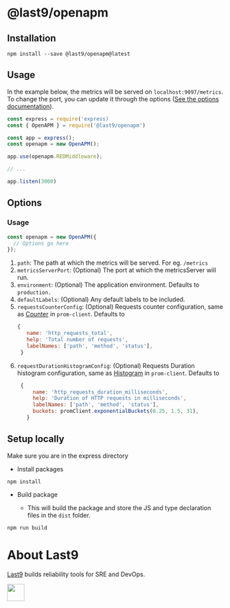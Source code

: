 # @last9/openapm

## Installation

```
npm install --save @last9/openapm@latest
```

## Usage

In the example below, the metrics will be served on `localhost:9097/metrics`. To
change the port, you can update it through the options
([See the options documentation](#options)).

```js
const express = require('express)
const { OpenAPM } = require('@last9/openapm')

const app = express();
const openapm = new OpenAPM();

app.use(openapm.REDMiddleware);

// ...

app.listen(3000)

```

## Options

### Usage

```js
const openapm = new OpenAPM({
  // Options go here
});
```

1. `path`: The path at which the metrics will be served. For eg. `/metrics`
2. `metricsServerPort`: (Optional) The port at which the metricsServer will run.
3. `environment`: (Optional) The application environment. Defaults to
   `production.`
4. `defaultLabels`: (Optional) Any default labels to be included.
5. `requestsCounterConfig`: (Optional) Requests counter configuration, same as
   [Counter](https://github.com/siimon/prom-client#counter) in `prom-client`.
   Defaults to
   ```js
   {
      name: 'http_requests_total',
      help: 'Total number of requests',
      labelNames: ['path', 'method', 'status'],
    }
   ```
6. `requestDurationHistogramConfig`: (Optional) Requests Duration histogram
   configuration, same as
   [Histogram](https://github.com/siimon/prom-client#histogram) in
   `prom-client`. Defaults to
   ```js
    {
        name: 'http_requests_duration_milliseconds',
        help: 'Duration of HTTP requests in milliseconds',
        labelNames: ['path', 'method', 'status'],
        buckets: promClient.exponentialBuckets(0.25, 1.5, 31),
      }
   ```

## Setup locally

Make sure you are in the express directory

- Install packages

```
npm install
```

- Build package

  - This will build the package and store the JS and type declaration files in
    the `dist` folder.

```
npm run build
```

# About Last9

[Last9](https://last9.io) builds reliability tools for SRE and DevOps.

<a href="https://last9.io"><img src="https://last9.github.io/assets/email-logo-green.png" alt="" loading="lazy" height="40px" /></a>
